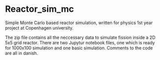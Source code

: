 # Reactor_sim_mc
Simple Monte Carlo based reactor simulation, written for physics 1st year project at Copenhagen university.

The zip file contains all the neccessary data to simulate fission inside a 2D 5x5 grid reactor. There are two Jupytur notebook files, one which is ready for 1000x100 simulation and one basic simulation.
Comments to the code are all in danish.
